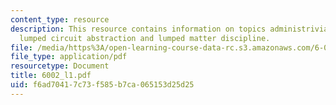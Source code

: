 ```yaml
---
content_type: resource
description: This resource contains information on topics administrivia, what is engineering,
  lumped circuit abstraction and lumped matter discipline.
file: /media/https%3A/open-learning-course-data-rc.s3.amazonaws.com/6-002-circuits-and-electronics-spring-2007/f6ad70417c73f585b7ca065153d25d25_6002_l1.pdf
file_type: application/pdf
resourcetype: Document
title: 6002_l1.pdf
uid: f6ad7041-7c73-f585-b7ca-065153d25d25
---
```

